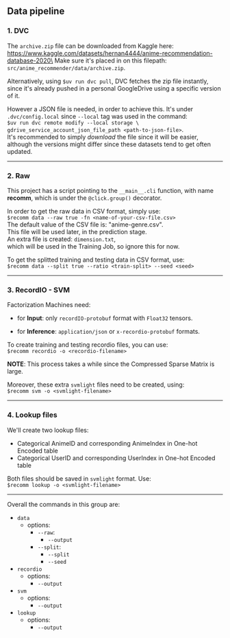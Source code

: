 ## Data pipeline

### 1. DVC

The `archive.zip` file can be downloaded from Kaggle here: \
https://www.kaggle.com/datasets/hernan4444/anime-recommendation-database-2020\
Make sure it's placed in on this filepath:\
`src/anime_recommender/data/archive.zip`.

Alternatively, using `$uv run dvc pull`, DVC fetches the zip file instantly, since it's already pushed in a personal GoogleDrive using a specific version of it.

However a JSON file is needed, in order to achieve this. It's under `.dvc/config.local` since `--local` tag was used in the command:\
`$uv run dvc remote modify --local storage \ gdrive_service_account_json_file_path <path-to-json-file>`.\
It's recommended to simply *download* the file since it will be easier, although the versions might differ since these datasets tend to get often updated.

<hr>

### 2. Raw

This project has a script pointing to the `__main__.cli` function, with name **recomm**, which is under the `@click.group()` decorator.

In order to get the raw data in CSV format, simply use:\
`$recomm data --raw true -fn <name-of-your-csv-file.csv>`\
The default value of the CSV file is: "anime-genre.csv".\
This file will be used later, in the prediction stage.\
An extra file is created: `dimension.txt`,\
which will be used in the Training Job, so ignore this for now.

To get the splitted training and testing data in CSV format, use:\
`$recomm data --split true --ratio <train-split> --seed <seed>`

<hr>

### 3. RecordIO - SVM

Factorization Machines need:

- for **Input**: only `recordIO-protobuf` format with `Float32` tensors.

- for **Inference**: `application/json` or `x-recordio-protobuf` formats.


To create training and testing recordio files, you can use:\
`$recomm recordio -o <recordio-filename>`

**NOTE**: This process takes a while since the Compressed Sparse Matrix is large.

Moreover, these extra `svmlight` files need to be created, using:\
`$recomm svm -o <svmlight-filename>`

<hr>

### 4. Lookup files

We'll create two lookup files:

- Categorical AnimeID and corresponding AnimeIndex in One-hot Encoded table
- Categorical UserID and corresponding UserIndex in One-hot Encoded table

Both files should be saved in `svmlight` format. Use:\
`$recomm lookup -o <svmlight-filename>`

<hr>

Overall the commands in this group are:


- `data`
    + options:
        * `--raw`:
            * `--output`
        * `--split`:
            * `--split`
            * `--seed`
- `recordio`
    + options:
        * `--output`
- `svm`
    + options:
        * `--output`
- `lookup`
    + options:
        * `--output`
